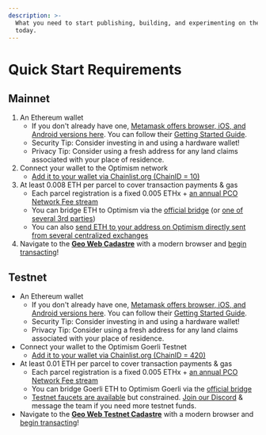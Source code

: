```yaml
---
description: >-
  What you need to start publishing, building, and experimenting on the Geo Web
  today.
---
```


# Quick Start Requirements

## Mainnet

1. An Ethereum wallet
   * If you don't already have one, [Metamask offers browser, iOS, and Android versions here](https://metamask.io/download/). You can follow their [Getting Started Guide](https://support.metamask.io/hc/en-us/articles/360015489531-Getting-started-with-MetaMask).
   * Security Tip: Consider investing in and using a hardware wallet!
   * Privacy Tip: Consider using a fresh address for any land claims associated with your place of residence.
2. Connect your wallet to the Optimism network
   * [Add it to your wallet via Chainlist.org (ChainID = 10)](https://chainlist.org/?search=Optimism)
3. At least 0.008 ETH per parcel to cover transaction payments & gas
   * Each parcel registration is a fixed 0.005 ETHx + [an annual PCO Network Fee stream](../concepts/partial-common-ownership.md)
   * You can bridge ETH to Optimism via the [official bridge](https://app.optimism.io/bridge/deposit) (or [one of several 3rd parties](https://www.optimism.io/apps/bridges))
   * You can also [send ETH to your address on Optimism directly sent from several centralized exchanges](https://help.optimism.io/hc/en-us/articles/10800854161563-Centralized-exchanges-that-support-Optimism)
4. Navigate to the [**Geo Web Cadastre**](https://geoweb.land/) with a modern browser and [begin transacting](claim.md)!

## Testnet

* An Ethereum wallet
  * If you don't already have one, [Metamask offers browser, iOS, and Android versions here](https://metamask.io/download/). You can follow their [Getting Started Guide](https://support.metamask.io/hc/en-us/articles/360015489531-Getting-started-with-MetaMask).
  * Security Tip: Consider investing in and using a hardware wallet!
  * Privacy Tip: Consider using a fresh address for any land claims associated with your place of residence.
* Connect your wallet to the Optimism Goerli Testnet
  * [Add it to your wallet via Chainlist.org (ChainID = 420)](https://chainlist.org/?testnets=true\&search=Optimism+Goerli)
* At least 0.01 ETH per parcel to cover transaction payments & gas
  * Each parcel registration is a fixed 0.005 ETHx + [an annual PCO Network Fee stream](../concepts/partial-common-ownership.md)
  * You can bridge Goerli ETH to Optimism Goerli via the [official bridge](https://app.optimism.io/bridge/deposit)
  * [Testnet faucets are available](https://community.optimism.io/docs/useful-tools/faucets/) but constrained. [Join our Discord](https://discord.gg/sbqWRGhb) & message the team if you need more testnet funds.
* Navigate to the [**Geo Web Testnet Cadastre**](https://testnet.geoweb.network/) with a modern browser and [begin transacting](claim.md)!
